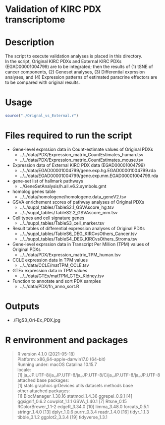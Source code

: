 # Validation of KIRC PDX transcriptome

# Description
The script to execute validation analyses is placed in this directory.  
In the script, Original KIRC PDXs and External KIRC PDXs (EGAD00001004799) are to be integrated; then the results of (1) tSNE of cancer components, (2) Geneset analyses, (3) Differential exprssion analyses, and (4) Expression patterns of estimated paracrine effectors are to be compared with original results.


# Usage
```R
source("./Orignal_vs_External.r")
```

# Files required to run the script
- Gene-level exprssion data in Count-estimate values of Original PDXs 
  - ../../data/PDX/Expression_matrix_CountEstimates_human.tsv
  - ../../data/PDX/Expression_matrix_CountEstimates_mouse.tsv
- Expression data of External KIRC PDX data (EGAD00001004799)
  - ../../data/EGAD00001004799/gene.exp.hg.EGAD00001004799.rda
  - ../../data/EGAD00001004799/gene.exp.mm.EGAD00001004799.rda
- gene-set list of hallmark pathways
  - ../GeneSetAnalysis/h.all.v6.2.symbols.gmt
- homolog genes table
  - ../../data/homologene/homologene.data_geneV2.tsv
- GSVA enrichement scores of pathway analyses of Original PDXs
  - ../../suppl_tables/TableS2.1_GSVAscore_hg.tsv
  - ../../suppl_tables/TableS2.2_GSVAscore_mm.tsv
- Cell types and cell signature genes 
  - ../../suppl_tables/TableS3_cell_marker.tsv
- Result tables of differential expression analyses of Original PDXs
  - ../../suppl_tables/TableS6_DEG_KIRCvsOthers_Cancer.tsv
  - ../../suppl_tables/TableS4_DEG_KIRCvsOthers_Stroma.tsv
- Gene-level exprssion data in Transcript Per Million (TPM) values of Original PDXs 
  - ../../data/PDX/Expression_matrix_TPM_human.tsv
- CCLE expression data in TPM values
  - ../../data/CCLE/matTPM_CCLE.tsv
- GTEx expression data in TPM values
  - ../../data/GTEx/matTPM_GTEx_Kidney.tsv
- Function to annotate and sort PDX samples
  - ../../data/PDX/fn_anno_sort.R

# Outputs
- ./FigS3_Ori-Ex_PDX.jpg

# R environment and packages
> R version 4.1.0 (2021-05-18)  
Platform: x86_64-apple-darwin17.0 (64-bit)  
Running under: macOS Catalina 10.15.7  
locale:  
[1] ja_JP.UTF-8/ja_JP.UTF-8/ja_JP.UTF-8/C/ja_JP.UTF-8/ja_JP.UTF-8  
attached base packages:  
[1] stats     graphics  grDevices utils     datasets  methods   base  
other attached packages:  
 [1] BiocManager_1.30.16 statmod_1.4.36      ggrepel_0.9.1
 [4] ggsignif_0.6.2      cowplot_1.1.1       GSVA_1.40.1
 [7] Rtsne_0.15          RColorBrewer_1.1-2  edgeR_3.34.0
[10] limma_3.48.0        forcats_0.5.1       stringr_1.4.0
[13] dplyr_1.0.6         purrr_0.3.4         readr_1.4.0
[16] tidyr_1.1.3         tibble_3.1.2        ggplot2_3.3.4
[19] tidyverse_1.3.1